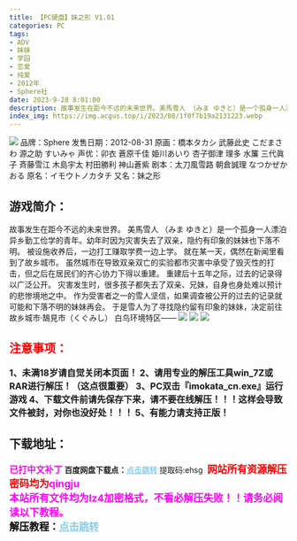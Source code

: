 ```yaml
---
title: 【PC硬盘】妹之形 V1.01
categories: PC
tags:
- ADV
- 妹妹
- 学园
- 恋爱
- 纯爱
- 2012年
- Sphere社
date: 2023-9-28 8:01:00
description: 故事发生在距今不远的未来世界。美馬雪人 （みま ゆきと）是一个孤身一人漂泊异乡勤工俭学的青年。幼年时因为灾害失去了双亲，隐约有印象的妹妹也下落不明。被设施收养后，一边打工赚取学费一边上学。就在某一天，偶然在新闻里看到了故乡城市。
index_img: https://img.acgus.top/i/2023/08/1f0f7b19a2131223.webp
---
```

![](https://img.acgus.top/i/2023/08/1f0f7b19a2131223.webp)
品牌：Sphere
发售日期：2012-08-31
原画：橋本タカシ 武藤此史 こだまさわ 源之助 すいみゃ
声优：卯衣 蒼原千佳 姫川あいり 杏子御津 理多 水簾 三代眞子 斉藤雪江 木島宇太 村田勝利 神山蒼紫
剧本：太刀風雪路 朝倉誠理 なつかぜかおる
原名：イモウトノカタチ
又名：妹之形

## 游戏简介：
故事发生在距今不远的未来世界。
美馬雪人 （みま ゆきと）是一个孤身一人漂泊异乡勤工俭学的青年。幼年时因为灾害失去了双亲，隐约有印象的妹妹也下落不明。
被设施收养后，一边打工赚取学费一边上学。
就在某一天，偶然在新闻里看到了故乡城市。
虽然城市在导致双亲双亡的实验都市灾害中承受了毁灭性的打击，但之后在居民们的齐心协力下得以重建。
重建后十五年之际，过去的记录得以广泛公开。
灾害发生时，很多孩子都失去了双亲、兄妹，自身也身处难以预计的悲惨境地之中。
作为受害者之一的雪人坚信，如果调查被公开的过去的记录就可能和下落不明的妹妹再会。
于是雪人为了寻找隐约留有印象的妹妹，决定前往故乡城市·鵠見市（くぐみし） 白鸟环境特区——
![](https://img.acgus.top/i/2023/08/bf85aabc94131237.webp)
![](https://img.acgus.top/i/2023/08/af2260a03d131233.webp)
![](https://img.acgus.top/i/2023/08/a642a93f94131228.webp)




## <font color=#FF0000 >注意事项：</font>
<font size=3><b>1、未满18岁请自觉关闭本页面！
2、请用专业的解压工具win_7Z或RAR进行解压！（这点很重要）
3、PC双击『imokata_cn.exe』运行游戏
4、下载文件前请先保存下来，请不要在线解压！！！这样会导致文件被封，对你也没好处！！！
5、有能力请支持正版！</b></font>

## 下载地址：
<font color=#FF00FF size=3><b>已打中文补丁</b></font>
<b>百度网盘下载点：</b><a href="https://pan.baidu.com/s/1uU7WMwr9KExhUjTjnsBeDA?pwd=ehsg" style="color: #87CEEB;"><b>点击跳转</b></a> 提取码:ehsg
<a style="padding: 0" href="https://post.qingju.org/AD/"><img style="max-width:100%" src="https://img.acgus.top/i/2024/07/478f689b8021d8d499ab43d21acf137a.gif" alt=""></a>
<b><font color=#FF0000 size=4>网站所有资源解压密码均为</b></font><b><font color=#FF00FF size=4>qingju</font><font color=#FF0000 ></font></b><br><b><font color=#FF00FF size=4>本站所有文件均为lz4加密格式，不看必解压失败！！请务必阅读以下教程。</b></font><br><b><font color=#000 size=4>解压教程：</b><a href="https://post.qingju.org/tutorial/000/" style="color: #87CEEB;"><b>点击跳转</b></a>
